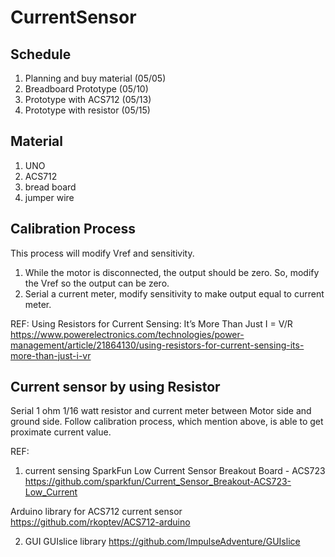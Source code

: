 # CurrentSensor
## Schedule
1. Planning and buy material (05/05)
2. Breadboard Prototype (05/10)
3. Prototype with ACS712 (05/13)
4. Prototype with resistor (05/15)


## Material
1. UNO
2. ACS712
3. bread board
4. jumper wire

## Calibration Process
This process will modify Vref and sensitivity.
1. While the motor is disconnected, the output should be zero. So, modify the Vref so the output can be zero.
2. Serial a current meter, modify sensitivity to make output equal to current meter.

REF:
Using Resistors for Current Sensing: It’s More Than Just I = V/R
https://www.powerelectronics.com/technologies/power-management/article/21864130/using-resistors-for-current-sensing-its-more-than-just-i-vr

## Current sensor by using Resistor
Serial 1 ohm 1/16 watt resistor and current meter between Motor side and ground side.
Follow calibration process, which mention above, is able to get proximate current value. 


REF:
1. current sensing
SparkFun Low Current Sensor Breakout Board - ACS723
https://github.com/sparkfun/Current_Sensor_Breakout-ACS723-Low_Current

Arduino library for ACS712 current sensor
https://github.com/rkoptev/ACS712-arduino

2. GUI
GUIslice library
https://github.com/ImpulseAdventure/GUIslice
